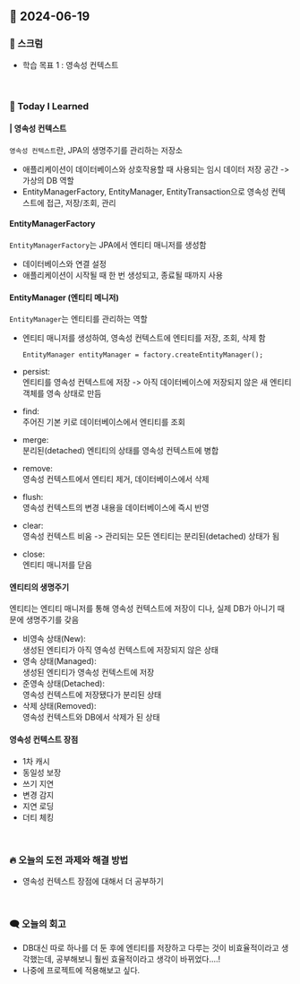 ## 📆 2024-06-19

### 🔔 스크럼

- 학습 목표 1 : 영속성 컨텍스트

<br/>

### 🚀 Today I Learned

#### | 영속성 컨텍스트

`영속성 컨텍스트`란, JPA의 생명주기를 관리하는 저장소

- 애플리케이션이 데이터베이스와 상호작용할 때 사용되는 임시 데이터 저장 공간 -> 가상의 DB 역할
- EntityManagerFactory, EntityManager, EntityTransaction으로 영속성 컨텍스트에 접근, 저장/조회, 관리

#### EntityManagerFactory

`EntityManagerFactory`는 JPA에서 엔티티 매니저를 생성함

- 데이터베이스와 연결 설정
- 애플리케이션이 시작될 때 한 번 생성되고, 종료될 때까지 사용

#### EntityManager (엔티티 메니저)

`EntityManager`는 엔티티를 관리하는 역할

- 엔티티 매니저를 생성하여, 영속성 컨텍스트에 엔티티를 저장, 조회, 삭제 함

  `EntityManager entityManager = factory.createEntityManager();`

- persist:  
  엔티티를 영속성 컨텍스트에 저장 -> 아직 데이터베이스에 저장되지 않은 새 엔티티 객체를 영속 상태로 만듬
- find:  
  주어진 기본 키로 데이터베이스에서 엔티티를 조회
- merge:  
  분리된(detached) 엔티티의 상태를 영속성 컨텍스트에 병합
- remove:  
  영속성 컨텍스트에서 엔티티 제거, 데이터베이스에서 삭제
- flush:  
  영속성 컨텍스트의 변경 내용을 데이터베이스에 즉시 반영
- clear:  
  영속성 컨텍스트 비움 -> 관리되는 모든 엔티티는 분리된(detached) 상태가 됨
- close:  
  엔티티 매니저를 닫음

#### 엔티티의 생명주기

엔티티는 엔티티 매니저를 통해 영속성 컨텍스트에 저장이 디나, 실제 DB가 아니기 때문에 생명주기를 갖음

- 비영속 상태(New):  
  생성된 엔티티가 아직 영속성 컨텍스트에 저장되지 않은 상태
- 영속 상태(Managed):  
  생성된 엔티티가 영속성 컨텍스트에 저장
- 준영속 상태(Detached):  
  영속성 컨텍스트에 저장됐다가 분리된 상태
- 삭제 상태(Removed):  
  영속성 컨텍스트와 DB에서 삭제가 된 상태

#### 영속성 컨텍스트 장점

- 1차 캐시
- 동일성 보장
- 쓰기 지연
- 변경 감지
- 지연 로딩
- 더티 체킹

<br/>

### 🔥 오늘의 도전 과제와 해결 방법

- 영속성 컨텍스트 장점에 대해서 더 공부하기

<br/>

### 🗨️ 오늘의 회고

<!--
- 오늘의 학습 경험에 대한 자유로운 생각이나 느낀 점을 기록합니다.
- 성공적인 점, 개선해야 할 점, 새롭게 시도하고 싶은 방법 등을 포함할 수 있습니다.-->

- DB대신 따로 하나를 더 둔 후에 엔티티를 저장하고 다루는 것이 비효율적이라고 생각했는데, 공부해보니 훨씬 효율적이라고 생각이 바뀌었다....!
- 나중에 프로젝트에 적용해보고 싶다.
